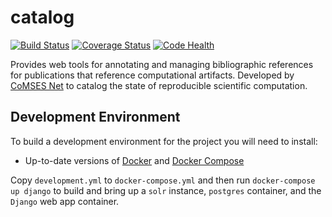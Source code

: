 # catalog
[![Build Status](https://travis-ci.org/comses/catalog.svg?branch=master)](https://travis-ci.org/comses/catalog)
[![Coverage Status](https://coveralls.io/repos/github/comses/catalog/badge.svg?branch=master)](https://coveralls.io/github/comses/catalog?branch=master)
[![Code Health](https://landscape.io/github/comses/catalog/master/landscape.svg?style=flat)](https://landscape.io/github/comses/catalog/master)

Provides web tools for annotating and managing bibliographic references for publications that reference computational artifacts. Developed by  [CoMSES Net](http://www.comses.net) to catalog the state of reproducible scientific computation.

## Development Environment
To build a development environment for the project you will need to install:

* Up-to-date versions of [Docker](https://docs.docker.com/engine/installation/) and [Docker Compose](https://docs.docker.com/compose/install/)

Copy `development.yml` to `docker-compose.yml` and then run `docker-compose up django` to build and bring up a `solr` instance, `postgres` container, and the
`Django` web app container.
